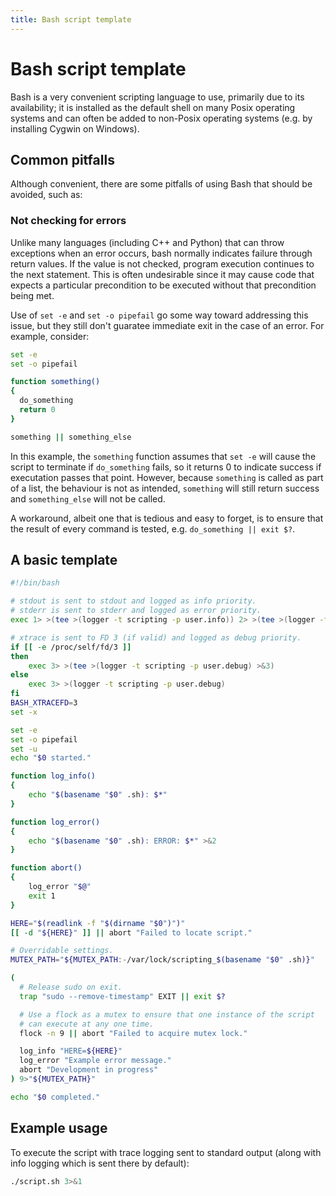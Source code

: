 ```yaml
---
title: Bash script template
---
```


# Bash script template

Bash is a very convenient scripting language to use, primarily due to its availability; it is installed as the default shell on many Posix operating systems and can often be added to non-Posix operating systems (e.g. by installing Cygwin on Windows).

## Common pitfalls

Although convenient, there are some pitfalls of using Bash that should be avoided, such as:

### Not checking for errors

 Unlike many languages (including C++ and Python) that can throw exceptions when an error occurs, bash normally indicates failure through return values. If the value is not checked, program execution continues to the next statement. This is often undesirable since it may cause code that expects a particular precondition to be executed without that precondition being met.

 Use of ```set -e``` and ```set -o pipefail``` go some way toward addressing this issue, but they still don't guaratee immediate exit in the case of an error. For example, consider:

 ```bash
 set -e
 set -o pipefail

 function something()
 {
   do_something
   return 0
 }

 something || something_else
 ```

 In this example, the ```something``` function assumes that ```set -e``` will cause the script to terminate if ```do_something``` fails, so it returns 0 to indicate success if executation passes that point. However, because ```something``` is called as part of a list, the behaviour is not as intended, ```something``` will still return success and ```something_else``` will not be called.

 A workaround, albeit one that is tedious and easy to forget, is to ensure that the result of every command is tested, e.g. ```do_something || exit $?```.

## A basic template

```bash
#!/bin/bash

# stdout is sent to stdout and logged as info priority.
# stderr is sent to stderr and logged as error priority.
exec 1> >(tee >(logger -t scripting -p user.info)) 2> >(tee >(logger -t scripting -p user.error) >&2)

# xtrace is sent to FD 3 (if valid) and logged as debug priority.
if [[ -e /proc/self/fd/3 ]]
then
    exec 3> >(tee >(logger -t scripting -p user.debug) >&3)
else
    exec 3> >(logger -t scripting -p user.debug)
fi
BASH_XTRACEFD=3
set -x

set -e
set -o pipefail
set -u
echo "$0 started."

function log_info()
{
    echo "$(basename "$0" .sh): $*"
}

function log_error()
{
    echo "$(basename "$0" .sh): ERROR: $*" >&2
}

function abort()
{
    log_error "$@"
    exit 1
}

HERE="$(readlink -f "$(dirname "$0")")"
[[ -d "${HERE}" ]] || abort "Failed to locate script."

# Overridable settings.
MUTEX_PATH="${MUTEX_PATH:-/var/lock/scripting_$(basename "$0" .sh)}"

(
  # Release sudo on exit.
  trap "sudo --remove-timestamp" EXIT || exit $?

  # Use a flock as a mutex to ensure that one instance of the script
  # can execute at any one time.
  flock -n 9 || abort "Failed to acquire mutex lock."

  log_info "HERE=${HERE}"
  log_error "Example error message."
  abort "Development in progress"
) 9>"${MUTEX_PATH}"

echo "$0 completed."
```
## Example usage

To execute the script with trace logging sent to standard output (along with info logging which is sent there by default):

```bash
./script.sh 3>&1
```
